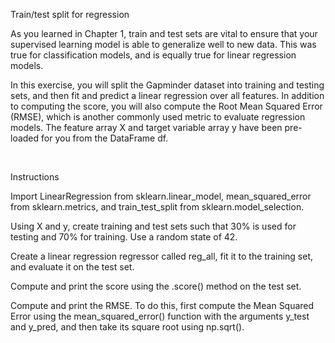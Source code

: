 Train/test split for regression

As you learned in Chapter 1, train and test sets are vital to ensure that your supervised learning model is able to generalize well to new data. This was true for classification models, and is equally true for linear regression models.

In this exercise, you will split the Gapminder dataset into training and testing sets, and then fit and predict a linear regression over all features. In addition to computing the  score, you will also compute the Root Mean Squared Error (RMSE), which is another commonly used metric to evaluate regression models. The feature array X and target variable array y have been pre-loaded for you from the DataFrame df.

<br>

Instructions

Import LinearRegression from sklearn.linear_model, mean_squared_error from sklearn.metrics, and train_test_split from sklearn.model_selection.

Using X and y, create training and test sets such that 30% is used for testing and 70% for training. Use a random state of 42.

Create a linear regression regressor called reg_all, fit it to the training set, and evaluate it on the test set.

Compute and print the  score using the .score() method on the test set.

Compute and print the RMSE. To do this, first compute the Mean Squared Error using the mean_squared_error() function with the arguments y_test and y_pred, and then take its square root using np.sqrt().
